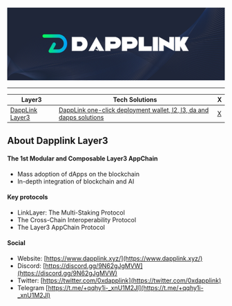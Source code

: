 
[![Dapplink](https://github.com/eniac-x-labs/.github/blob/main/profile/dapplink.jpeg)](https://github.com/eniac-x-labs)

---------------------------------------------------------------------------------------------------------------------------------------------------------------------------------------------------------------
| Layer3                                      | Tech Solutions                                                                                                   | X                             |
|-----------------------------------------------------|------------------------------------------------------------------------------------------------------------------|-------------------------------|
| [DappLink Layer3](https://github.com/eniac-x-labs)  | [DappLink one-click deployment wallet, l2, l3, da and dapps solutions](https://github.com/dapplink-labs)         | [X](https://x.com/0xdapplink) |

## About Dapplink Layer3

#### The 1st Modular and Composable Layer3 AppChain 
- Mass adoption of dApps on the blockchain
- In-depth integration of blockchain and AI

#### Key protocols
- LinkLayer: The Multi-Staking Protocol
- The Cross-Chain Interoperability Protocol
- The Layer3 AppChain Protocol

#### Social

* Website: [https://www.dapplink.xyz/](https://www.dapplink.xyz/)
* Discord: [https://discord.gg/9N62gJgMVW](https://discord.gg/9N62gJgMVW)
* Twitter: [https://twitter.com/0xdapplink](https://twitter.com/0xdapplink)
* Telegram [https://t.me/+qqhy1i-_xnU1M2Jl](https://t.me/+qqhy1i-_xnU1M2Jl)
